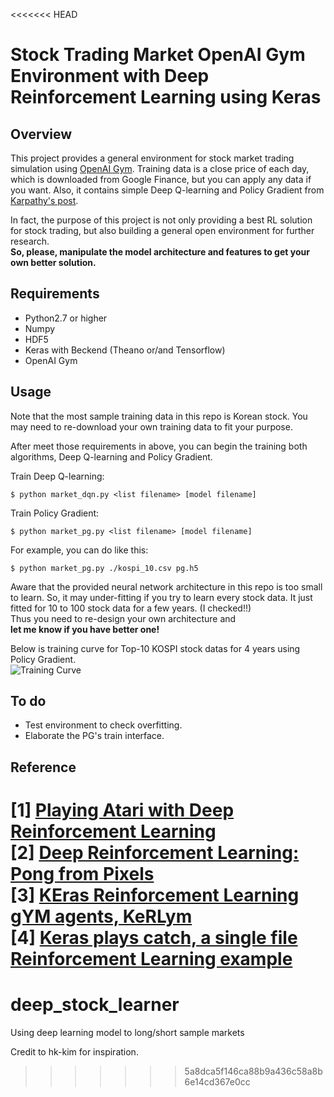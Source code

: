 <<<<<<< HEAD
# Stock Trading Market OpenAI Gym Environment with Deep Reinforcement Learning using Keras

## Overview

This project provides a general environment for stock market trading simulation using [OpenAI Gym](https://gym.openai.com/). 
Training data is a close price of each day, which is downloaded from Google Finance, but you can apply any data if you want.
Also, it contains simple Deep Q-learning and Policy Gradient from [Karpathy's post](http://karpathy.github.io/2016/05/31/rl/).

In fact, the purpose of this project is not only providing a best RL solution for stock trading, but also building a general open environment for further research.  
**So, please, manipulate the model architecture and features to get your own better solution.**

## Requirements

- Python2.7 or higher
- Numpy
- HDF5
- Keras with Beckend (Theano or/and Tensorflow)
- OpenAI Gym

## Usage

Note that the most sample training data in this repo is Korean stock. 
You may need to re-download your own training data to fit your purpose.

After meet those requirements in above, you can begin the training both algorithms, Deep Q-learning and Policy Gradient.

Train Deep Q-learning:

    $ python market_dqn.py <list filename> [model filename]

Train Policy Gradient:

	$ python market_pg.py <list filename> [model filename]

For example, you can do like this:

	$ python market_pg.py ./kospi_10.csv pg.h5

Aware that the provided neural network architecture in this repo is too small to learn.
So, it may under-fitting if you try to learn every stock data.
It just fitted for 10 to 100 stock data for a few years. (I checked!!)  
Thus you need to re-design your own architecture and   
**let me know if you have better one!**

Below is training curve for Top-10 KOSPI stock datas for 4 years using Policy Gradient.  
![Training Curve](./pg_over_top_10.png)

## To do
- Test environment to check overfitting.
- Elaborate the PG's train interface.

## Reference

[1] [Playing Atari with Deep Reinforcement Learning](http://arxiv.org/abs/1312.5602)  
[2] [Deep Reinforcement Learning: Pong from Pixels](http://karpathy.github.io/2016/05/31/rl/)  
[3] [KEras Reinforcement Learning gYM agents, KeRLym](https://github.com/osh/kerlym)  
[4] [Keras plays catch, a single file Reinforcement Learning example](http://edersantana.github.io/articles/keras_rl/)
=======
# deep_stock_learner
Using deep learning model to long/short sample markets

Credit to hk-kim for inspiration.
>>>>>>> 5a8dca5f146ca88b9a436c58a8b6e14cd367e0cc
